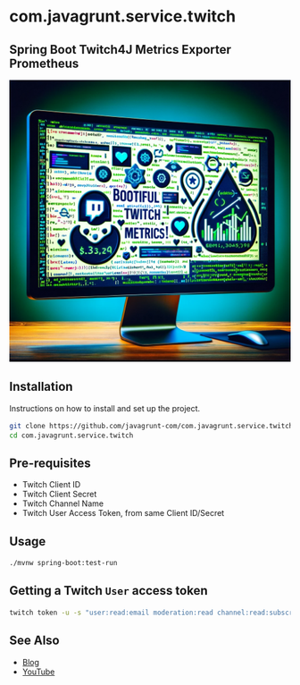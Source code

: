 # com.javagrunt.service.twitch
## Spring Boot Twitch4J Metrics Exporter Prometheus

![img](./index.png)

## Installation
Instructions on how to install and set up the project.

```bash
git clone https://github.com/javagrunt-com/com.javagrunt.service.twitch
cd com.javagrunt.service.twitch
```

## Pre-requisites

- Twitch Client ID
- Twitch Client Secret
- Twitch Channel Name
- Twitch User Access Token, from same Client ID/Secret

## Usage

```bash
./mvnw spring-boot:test-run
```

## Getting a Twitch `User` access token

```bash
twitch token -u -s "user:read:email moderation:read channel:read:subscriptions"
```

## See Also

- [Blog](https://dashaun.com/posts/bootiful-twitch-metrics-for-prometheus/)
- [YouTube](https://youtu.be/TSmEx8taj2M?si=ieRu4CHgV8JdD9rT)